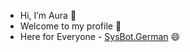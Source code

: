 -  Hi, I’m Aura 👋
-  Welcome to my profile 👀
-  Here for Everyone - [SysBot.German](https://github.com/Furby87/SysBot.German/releases/) 😄

